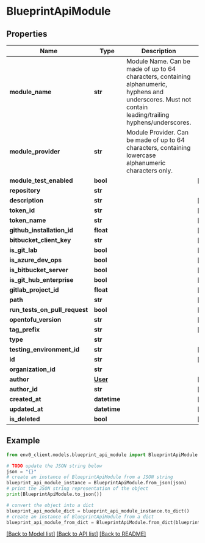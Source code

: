 # BlueprintApiModule


## Properties

Name | Type | Description | Notes
------------ | ------------- | ------------- | -------------
**module_name** | **str** | Module Name. Can be made of up to 64 characters, containing alphanumeric, hyphens and underscores. Must not contain leading/trailing hyphens/underscores. | 
**module_provider** | **str** | Module Provider. Can be made of up to 64 characters, containing lowercase alphanumeric characters only. | 
**module_test_enabled** | **bool** |  | [optional] 
**repository** | **str** |  | 
**description** | **str** |  | [optional] 
**token_id** | **str** |  | [optional] 
**token_name** | **str** |  | [optional] 
**github_installation_id** | **float** |  | [optional] 
**bitbucket_client_key** | **str** |  | [optional] 
**is_git_lab** | **bool** |  | [optional] 
**is_azure_dev_ops** | **bool** |  | [optional] 
**is_bitbucket_server** | **bool** |  | [optional] 
**is_git_hub_enterprise** | **bool** |  | [optional] 
**gitlab_project_id** | **float** |  | [optional] 
**path** | **str** |  | [optional] 
**run_tests_on_pull_request** | **bool** |  | [optional] 
**opentofu_version** | **str** |  | [optional] 
**tag_prefix** | **str** |  | [optional] 
**type** | **str** |  | 
**testing_environment_id** | **str** |  | [optional] 
**id** | **str** |  | [optional] 
**organization_id** | **str** |  | 
**author** | [**User**](User.md) |  | [optional] 
**author_id** | **str** |  | [optional] 
**created_at** | **datetime** |  | [optional] 
**updated_at** | **datetime** |  | [optional] 
**is_deleted** | **bool** |  | [optional] 

## Example

```python
from env0_client.models.blueprint_api_module import BlueprintApiModule

# TODO update the JSON string below
json = "{}"
# create an instance of BlueprintApiModule from a JSON string
blueprint_api_module_instance = BlueprintApiModule.from_json(json)
# print the JSON string representation of the object
print(BlueprintApiModule.to_json())

# convert the object into a dict
blueprint_api_module_dict = blueprint_api_module_instance.to_dict()
# create an instance of BlueprintApiModule from a dict
blueprint_api_module_from_dict = BlueprintApiModule.from_dict(blueprint_api_module_dict)
```
[[Back to Model list]](../README.md#documentation-for-models) [[Back to API list]](../README.md#documentation-for-api-endpoints) [[Back to README]](../README.md)


